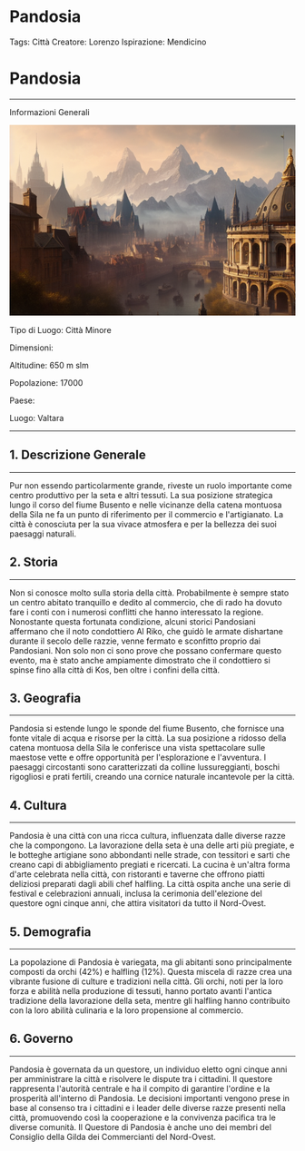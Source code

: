 # Pandosia

Tags: Città
Creatore: Lorenzo
Ispirazione: Mendicino

# Pandosia

---

Informazioni Generali

![draw-a-city-and-a-montain-haze-ultra-detailed-film-photography-light-leaks-larry-bud-melman-tr.png](Pandosia%2028129d9d5ac7448d98387dc4262c4704/draw-a-city-and-a-montain-haze-ultra-detailed-film-photography-light-leaks-larry-bud-melman-tr.png)

Tipo di Luogo: Città Minore

Dimensioni:

Altitudine: 650 m slm

Popolazione: 17000

Paese: 

Luogo: Valtara

---

## 1. Descrizione Generale

---

Pur non essendo particolarmente grande, riveste un ruolo importante come centro produttivo per la seta e altri tessuti. La sua posizione strategica lungo il corso del fiume Busento e nelle vicinanze della catena montuosa della Sila ne fa un punto di riferimento per il commercio e l'artigianato. La città è conosciuta per la sua vivace atmosfera e per la bellezza dei suoi paesaggi naturali.

## 2. Storia

---

Non si conosce molto sulla storia della città. Probabilmente è sempre stato un centro abitato tranquillo e dedito al commercio, che di rado ha dovuto fare i conti con i numerosi conflitti che hanno interessato la regione. Nonostante questa fortunata condizione, alcuni storici Pandosiani affermano che il noto condottiero Al Riko, che guidò le armate dishartane durante il secolo delle razzie, venne fermato e sconfitto proprio dai Pandosiani. Non solo non ci sono prove che possano confermare questo evento, ma è stato anche ampiamente dimostrato che il condottiero si spinse fino alla città di Kos, ben oltre i confini della città.

## 3. Geografia

---

 Pandosia si estende lungo le sponde del fiume Busento, che fornisce una fonte vitale di acqua e risorse per la città. La sua posizione a ridosso della catena montuosa della Sila le conferisce una vista spettacolare sulle maestose vette e offre opportunità per l'esplorazione e l'avventura. I paesaggi circostanti sono caratterizzati da colline lussureggianti, boschi rigogliosi e prati fertili, creando una cornice naturale incantevole per la città.

## 4. Cultura

---

Pandosia è una città con una ricca cultura, influenzata dalle diverse razze che la compongono. La lavorazione della seta è una delle arti più pregiate, e le botteghe artigiane sono abbondanti nelle strade, con tessitori e sarti che creano capi di abbigliamento pregiati e ricercati. La cucina è un'altra forma d'arte celebrata nella città, con ristoranti e taverne che offrono piatti deliziosi preparati dagli abili chef halfling. La città ospita anche una serie di festival e celebrazioni annuali, inclusa la cerimonia dell'elezione del questore ogni cinque anni, che attira visitatori da tutto il Nord-Ovest.

## 5. Demografia

---

La popolazione di Pandosia è variegata, ma gli abitanti sono principalmente composti da orchi (42%) e halfling (12%). Questa miscela di razze crea una vibrante fusione di culture e tradizioni nella città. Gli orchi, noti per la loro forza e abilità nella produzione di tessuti, hanno portato avanti l'antica tradizione della lavorazione della seta, mentre gli halfling hanno contribuito con la loro abilità culinaria e la loro propensione al commercio.

## 6. Governo

---

Pandosia è governata da un questore, un individuo eletto ogni cinque anni per amministrare la città e risolvere le dispute tra i cittadini. Il questore rappresenta l'autorità centrale e ha il compito di garantire l'ordine e la prosperità all'interno di Pandosia. Le decisioni importanti vengono prese in base al consenso tra i cittadini e i leader delle diverse razze presenti nella città, promuovendo così la cooperazione e la convivenza pacifica tra le diverse comunità. Il Questore di Pandosia è anche uno dei membri del Consiglio della Gilda dei Commercianti del Nord-Ovest.
